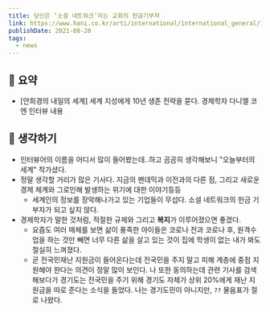 ```yaml
---
title: 당신은 ‘소셜 네트워크’라는 교회의 헌금기부자
link: https://www.hani.co.kr/arti/international/international_general/1006507.html#csidx2bac56df6400271beed96be11103a59
publishDate: 2021-08-20
tags:
  - news
---
```

## 📝 요약 
- [안희경의 내일의 세계] 세계 지성에게 10년 생존 전략을 묻다. 경제학자 다니엘 코엔 인터뷰 내용 

## 🤔 생각하기 
- 인터뷰어의 이름을 어디서 많이 들어봤는데..하고 곰곰히 생각해보니 "오늘부터의 세계" 작가셨다.  
- 정말 생각할 거리가 많은 기사다. 지금의 팬데믹과 이전과의 다른 점, 그리고 새로운 경제 체계와 그로인해 발생하는 위기에 대한 이야기등등 
  - 세계인의 정보를 장악해나가고 있는 기업들이 무섭다. 소셜 네트워크의 헌금 기부자가 되고 싶지 않다.   
- 경제학자가 말한 것처럼, 적절한 규제와 그리고 **복지**가 이루어졌으면 좋겠다.  
  - 요즘도 여러 매체를 보면 삶이 풍족한 아이들은 코로나 전과 코로나 후, 원격수업을 하는 것만 빼면 너무 다른 삶을 살고 있는 것이 집에 학생이 없는 내가 봐도 절실히 느껴졌다.    
  - 곧 전국민재난 지원금이 들어온다는데 전국민을 주지 말고 피해 계층에 중점 지원해야 한다는 의견이 정말 많이 보인다. 나 또한 동의하는데 관련 기사를 검색해보다가 경기도는 전국민을 주기 위해 경기도 자체가 상위 20%에게 재난 지원금을 따로 준다는 소식을 들었다. 나는 경기도민이 아니지만, `??` 물음표가 절로 나왔다. 
 
